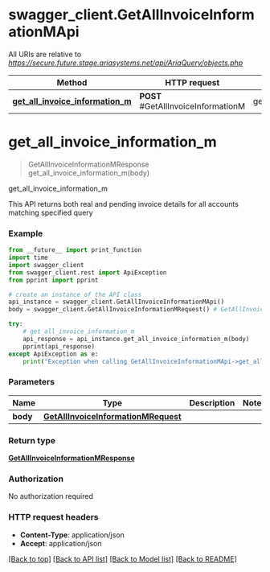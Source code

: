# swagger_client.GetAllInvoiceInformationMApi

All URIs are relative to *https://secure.future.stage.ariasystems.net/api/AriaQuery/objects.php*

Method | HTTP request | Description
------------- | ------------- | -------------
[**get_all_invoice_information_m**](GetAllInvoiceInformationMApi.md#get_all_invoice_information_m) | **POST** #GetAllInvoiceInformationM | get_all_invoice_information_m


# **get_all_invoice_information_m**
> GetAllInvoiceInformationMResponse get_all_invoice_information_m(body)

get_all_invoice_information_m

This API returns both real and pending invoice details for all accounts matching specified query

### Example
```python
from __future__ import print_function
import time
import swagger_client
from swagger_client.rest import ApiException
from pprint import pprint

# create an instance of the API class
api_instance = swagger_client.GetAllInvoiceInformationMApi()
body = swagger_client.GetAllInvoiceInformationMRequest() # GetAllInvoiceInformationMRequest | 

try:
    # get_all_invoice_information_m
    api_response = api_instance.get_all_invoice_information_m(body)
    pprint(api_response)
except ApiException as e:
    print("Exception when calling GetAllInvoiceInformationMApi->get_all_invoice_information_m: %s\n" % e)
```

### Parameters

Name | Type | Description  | Notes
------------- | ------------- | ------------- | -------------
 **body** | [**GetAllInvoiceInformationMRequest**](GetAllInvoiceInformationMRequest.md)|  | 

### Return type

[**GetAllInvoiceInformationMResponse**](GetAllInvoiceInformationMResponse.md)

### Authorization

No authorization required

### HTTP request headers

 - **Content-Type**: application/json
 - **Accept**: application/json

[[Back to top]](#) [[Back to API list]](../README.md#documentation-for-api-endpoints) [[Back to Model list]](../README.md#documentation-for-models) [[Back to README]](../README.md)

